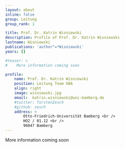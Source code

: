 ```yaml
---
layout: about
inline: false
group: Leitung
group_rank: 1

title: Prof. Dr. Katrin Wisniewski
description: Profile of Prof. Dr. Katrin Wisniewski
lastname: Wisniewski
publications: 'author^=*Wisniewski'
years: []

#teaser: >
#    More information coming soon

profile:
    name: Prof. Dr. Katrin Wisniewski
    position: Leitung Team UBA
    align: right
    image: wisniewski.jpg
    email:  katrin.wisniewski@uni-bamberg.de
    #twitter: TorstenZesch
    #github: zesch
    address: >
        Otto-Friedrich-Universität Bamberg <br />
        HO2 / 01.12 <br />
        96047 Bamberg
---
```


More information coming soon
